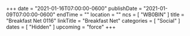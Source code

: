 +++
date = "2021-01-16T07:00:00-0600"
publishDate = "2021-01-09T07:00:00-0600"
endTime = ""
location = ""
ncs = [ "WB0BIN" ]
title = "Breakfast Net 0116"
linkTitle = "Breakfast Net"
categories = [ "Social" ]
dates = [ "Hidden" ]
upcoming = "force"
+++
